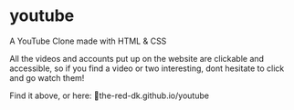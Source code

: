 # youtube
A YouTube Clone made with HTML &amp; CSS

All the videos and accounts put up on the website are clickable and accessible, so if you find a video or two interesting, dont hesitate to click and go watch them!

Find it above, or here:
🔗the-red-dk.github.io/youtube
